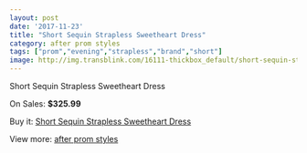 ```yaml
---
layout: post
date: '2017-11-23'
title: "Short Sequin Strapless Sweetheart Dress"
category: after prom styles
tags: ["prom","evening","strapless","brand","short"]
image: http://img.transblink.com/16111-thickbox_default/short-sequin-strapless-sweetheart-dress.jpg
---
```

Short Sequin Strapless Sweetheart Dress

On Sales: **$325.99**
<a href="https://www.transblink.com/en/after-prom-styles/5107-short-sequin-strapless-sweetheart-dress.html"><amp-img layout="responsive" width="600" height="600" src="//img.transblink.com/16111-thickbox_default/short-sequin-strapless-sweetheart-dress.jpg" alt="Short Sequin Strapless Sweetheart Dress 0" /></a>
<a href="https://www.transblink.com/en/after-prom-styles/5107-short-sequin-strapless-sweetheart-dress.html"><amp-img layout="responsive" width="600" height="600" src="//img.transblink.com/16115-thickbox_default/short-sequin-strapless-sweetheart-dress.jpg" alt="Short Sequin Strapless Sweetheart Dress 1" /></a>
<a href="https://www.transblink.com/en/after-prom-styles/5107-short-sequin-strapless-sweetheart-dress.html"><amp-img layout="responsive" width="600" height="600" src="//img.transblink.com/16114-thickbox_default/short-sequin-strapless-sweetheart-dress.jpg" alt="Short Sequin Strapless Sweetheart Dress 2" /></a>
<a href="https://www.transblink.com/en/after-prom-styles/5107-short-sequin-strapless-sweetheart-dress.html"><amp-img layout="responsive" width="600" height="600" src="//img.transblink.com/16113-thickbox_default/short-sequin-strapless-sweetheart-dress.jpg" alt="Short Sequin Strapless Sweetheart Dress 3" /></a>
<a href="https://www.transblink.com/en/after-prom-styles/5107-short-sequin-strapless-sweetheart-dress.html"><amp-img layout="responsive" width="600" height="600" src="//img.transblink.com/16112-thickbox_default/short-sequin-strapless-sweetheart-dress.jpg" alt="Short Sequin Strapless Sweetheart Dress 4" /></a>

Buy it: [Short Sequin Strapless Sweetheart Dress](https://www.transblink.com/en/after-prom-styles/5107-short-sequin-strapless-sweetheart-dress.html "Short Sequin Strapless Sweetheart Dress")

View more: [after prom styles](https://www.transblink.com/en/55-after-prom-styles "after prom styles")